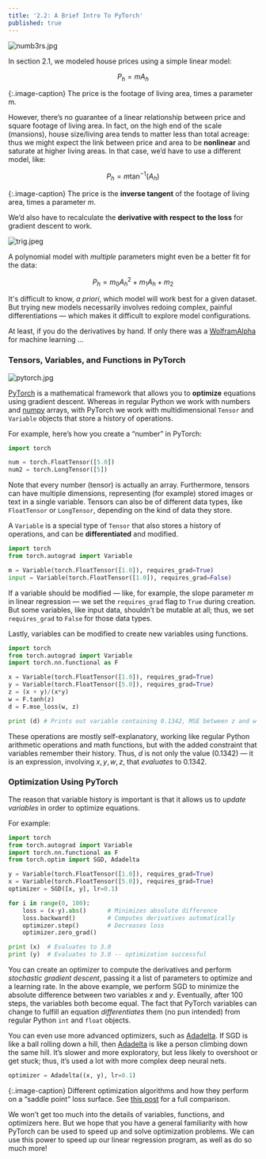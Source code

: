 ```yaml
---
title: '2.2: A Brief Intro To PyTorch'
published: true
---
```


![numb3rs.jpg]({{site.baseurl}}/media/numb3rs.jpg)

In section 2.1, we modeled house prices using a simple linear model:

$$ P_h = mA_h $$

{:.image-caption}
The price is the footage of living area, times a parameter m.

However, there’s no guarantee of a linear relationship between price and square
footage of living area. In fact, on the high end of the scale (mansions), house
size/living area tends to matter less than total acreage: thus we might expect
the link between price and area to be **nonlinear** and saturate at higher
living areas. In that case, we’d have to use a different model, like:

$$ P_h = m\tan^{-1}(A_h) $$

{:.image-caption}
The price is the **inverse tangent** of the footage of living area, times a
parameter $m$.

We’d also have to recalculate the **derivative with respect to the loss** for
gradient descent to work. 

![trig.jpeg]({{site.baseurl}}/media/trig.jpeg)

A polynomial model with *multiple* parameters might even be a better fit for
the data:

$$ P_h = m_0A_h^2 + m_1A_h + m_2 $$

It's difficult to know, *a priori*, which model will work best for a given dataset.
But trying new models necessarily involves redoing
complex, painful differentiations — which makes it difficult to explore model configurations.

At least, if you do the derivatives by hand. If only there was a [WolframAlpha](http://www.wolframalpha.com/) for machine learning ...


### Tensors, Variables, and Functions in PyTorch

![pytorch.jpg]({{site.baseurl}}/media/pytorch.jpg)

[PyTorch](http://pytorch.org/) is a mathematical framework that allows you to
**optimize** equations using gradient descent. Whereas in regular Python we work
with numbers and [numpy](http://www.numpy.org/) arrays, with PyTorch we work
with multidimensional `Tensor` and `Variable` objects that store a history of
operations.

For example, here’s how you create a “number” in PyTorch:

~~~ python
import torch

num = torch.FloatTensor([5.0])
num2 = torch.LongTensor([5])
~~~

Note that every number \(tensor\) is actually an array. Furthermore, tensors can
have multiple dimensions, representing \(for example\) stored images or text in a
single variable. Tensors can also be of different data types, like `FloatTensor` or
`LongTensor`, depending on the kind of data they store.

A `Variable` is a special type of `Tensor` that also stores a history of operations,
and can be **differentiated** and modified.

~~~ python
import torch
from torch.autograd import Variable

m = Variable(torch.FloatTensor([1.0]), requires_grad=True)
input = Variable(torch.FloatTensor([1.0]), requires_grad=False)
~~~

If a variable should be modified — like, for example, the slope parameter $m$ in
linear regression — we set the `requires_grad` flag to `True` during creation.
But some variables, like input data, shouldn’t be mutable at all; thus, we
set `requires_grad` to `False` for those data types.

Lastly, variables can be modified to create new variables using functions.

~~~ python
import torch
from torch.autograd import Variable
import torch.nn.functional as F

x = Variable(torch.FloatTensor([1.0]), requires_grad=True)
y = Variable(torch.FloatTensor([5.0]), requires_grad=True)
z = (x + y)/(x*y)
w = F.tanh(z)
d = F.mse_loss(w, z)

print (d) # Prints out variable containing 0.1342, MSE between z and w
~~~

These operations are mostly self-explanatory,
working like regular Python arithmetic operations and math functions, but
with the added constraint that variables remember their history. Thus, $d$ is
not only the value ($0.1342$) — it is an expression, involving $x, y, w, z$,
that *evaluates* to $0.1342$.

### Optimization Using PyTorch

The reason that variable history is important is that it allows us to *update
variables* in order to optimize equations.

For example:

~~~ python
import torch
from torch.autograd import Variable
import torch.nn.functional as F
from torch.optim import SGD, Adadelta

y = Variable(torch.FloatTensor([1.0]), requires_grad=True)
x = Variable(torch.FloatTensor([5.0]), requires_grad=True)
optimizer = SGD([x, y], lr=0.1)

for i in range(0, 100):
	loss = (x-y).abs()		# Minimizes absolute difference
	loss.backward()			# Computes derivatives automatically
	optimizer.step()		# Decreases loss
	optimizer.zero_grad()

print (x)  # Evaluates to 3.0
print (y)  # Evaluates to 3.0 -- optimization successful
~~~

You can create an optimizer to compute the derivatives and perform *stochastic
gradient descent*, passing it a list of parameters to optimize and a learning
rate. In the above example, we perform SGD to minimize the absolute difference
between two variables *x* and *y*. Eventually, after 100 steps, the variables
both become equal. The fact that PyTorch variables can change to fulfill an
equation *differentiates* them \(no pun intended\) from regular Python `int` and
`float` objects.

You can even use more advanced optimizers, such as
[Adadelta](https://www.google.com/search?safe=strict&as_qdr=all&q=adadelta&cad=h).
If SGD is like a ball rolling down a hill, then
[Adadelta](https://www.google.com/search?safe=strict&as_qdr=all&q=adadelta&cad=h)
is like a person climbing down the same hill. It’s slower and more exploratory,
but less likely to overshoot or get stuck; thus, it’s used a lot with more
complex deep neural nets.

~~~ python
optimizer = Adadelta((x, y), lr=0.1)
~~~

{:.image-caption}
Different optimization algorithms and how they perform on a “saddle point” loss
surface. See [this post](http://int8.io/comparison-of-optimization-techniques-stochastic-gradient-descent-momentum-adagrad-and-adadelta/)
for a full comparison.

We won’t get too much into the details of variables, functions, and optimizers
here. But we hope that you have a general familiarity with how PyTorch can be
used to speed up and solve optimization problems. We can use this power to speed
up our linear regression program, as well as do so much more!